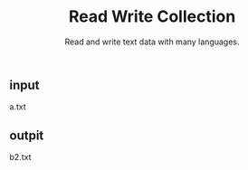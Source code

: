 <header>

# Read Write Collection
Read and write text data with many languages.
</header>

## input
a.txt

## outpit
b2.txt
